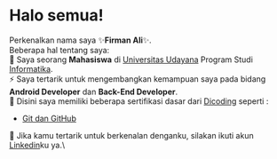 # Halo semua! 

Perkenalkan nama saya ✨**Firman Ali**✨.\
Beberapa hal tentang saya:\
🏫 Saya seorang **Mahasiswa** di [Universitas Udayana](https://www.unud.ac.id/) Program Studi [Informatika](https://if.unud.ac.id/).\
⚡ Saya tertarik untuk mengembangkan kemampuan saya pada bidang **Android Developer** dan **Back-End Developer**.\
🌱 Disini saya memiliki beberapa sertifikasi dasar dari [Dicoding](https://www.dicoding.com/) seperti :
- [Git dan GitHub](dicoding.com/certificates/07Z65W2JMXQR)

💬 Jika kamu tertarik untuk berkenalan denganku, silakan ikuti akun [Linkedin](https://www.linkedin.com/in/firman-ali/)ku ya.\
